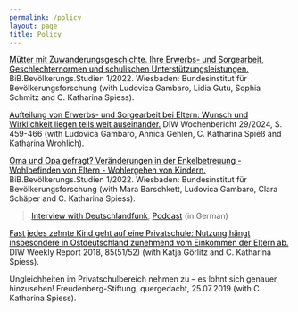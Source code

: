 ```yaml
---
permalink: /policy
layout: page
title: Policy
---
```


<a href="https://www.bib.bund.de/Publikation/2024/Muetter-mit-Zuwanderungsgeschichte.html?nn=1219434" style="color:black; text-decoration: underline;">Mütter mit Zuwanderungsgeschichte. Ihre Erwerbs- und Sorgearbeit, Geschlechternormen und schulischen Unterstützungsleistungen.</a> BiB.Bevölkerungs.Studien 1/2022. Wiesbaden: Bundesinstitut für Bevölkerungsforschung (with Ludovica Gambaro, Lidia Gutu, Sophia Schmitz and C. Katharina Spiess). 


<a href="https://www.diw.de/de/diw_01.c.908180.de/publikationen/wochenberichte/2024_29_1/aufteilung_von_erwerbs-_und_sorgearbeit_bei_eltern__wunsch_und_wirklichkeit_liegen_teils_weit_auseinander.html" style="color:black; text-decoration: underline;">Aufteilung von Erwerbs- und Sorgearbeit bei Eltern: Wunsch und Wirklichkeit liegen teils weit auseinander.</a> DIW Wochenbericht 29/2024, S. 459-466 (with Ludovica Gambaro, Annica Gehlen, C. Katharina Spieß and Katharina Wrohlich).



<a href="https://www.bib.bund.de/Publikation/2022/pdf/Oma-und-Opa-gefragt-Veraenderungen-in-der-Enkelbetreuung-Wohlbefinden-von-Eltern-Wohlergehen-von-Kindern.pdf?__blob=publicationFile&v=6" style="color:black; text-decoration: underline;">Oma und Opa gefragt? Veränderungen in der Enkelbetreuung - Wohlbefinden von Eltern - Wohlergehen von Kindern.</a> BiB.Bevölkerungs.Studien 1/2022. Wiesbaden: Bundesinstitut für Bevölkerungsforschung (with Mara Barschkett, Ludovica Gambaro, Clara Schäper and C. Katharina Spiess). 
  
> <a href="https://www.deutschlandfunk.de/in-zeiten-von-kita-betreuung-ganztagsschule-welche-rolle-spielen-grosseltern-dlf-c38a6d25-100.html" style="color:black; text-decoration: underline;">Interview with Deutschlandfunk</a>, <a href="https://podcasts.google.com/feed/aHR0cHM6Ly93d3cuYmliLmJ1bmQuZGUvREUvU2VydmljZS9SU1MvUG9kY2FzdC54bWw/episode/aHR0cHM6Ly9tdWx0aW1lZGlhLmdzYi5idW5kLmRlL0JJQi9wb2RjYXN0cy8yMDIyMDgxNi1TcGllc3MtWmllZ2UtR3Jvc3NlbHRlcm5fbWl4ZG93bi5tcDM" style="color:black; text-decoration: underline;">Podcast</a> (in German)


<a href= "https://www.diw.de/de/diw_01.c.610585.de/publikationen/wochenberichte/2018_51_1/fast_jedes_zehnte_kind_geht_auf_eine_privatschule_____nutzun___dere_in_ostdeutschland_zunehmend_vom_einkommen_der_eltern_ab.html" style="color:black; text-decoration: underline;">Fast jedes zehnte Kind geht auf eine Privatschule: Nutzung hängt insbesondere in Ostdeutschland zunehmend vom Einkommen der Eltern ab.</a>
 DIW Weekly Report 2018, 85(51/52) (with Katja Görlitz and C. Katharina Spiess).

Ungleichheiten im Privatschulbereich nehmen zu – es lohnt sich genauer hinzusehen! Freudenberg-Stiftung, quergedacht, 25.07.2019 (with C. Katharina Spiess).
